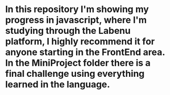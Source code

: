 # In this repository I'm showing my progress in javascript, where I'm studying through the Labenu platform, I highly recommend it for anyone starting in the FrontEnd area. In the MiniProject folder there is a final challenge using everything learned in the language.
